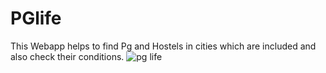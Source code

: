 # PGlife
This Webapp helps to find Pg and Hostels in cities which are included and also check their conditions.
![pg life](https://user-images.githubusercontent.com/109598532/204140795-821c6968-bfba-469e-a85e-fbd340acea36.png)
